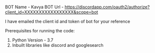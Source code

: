 BOT Name - Kavya
BOT Url - https://discordapp.com/oauth2/authorize?client_id=XXXXXXXXXXXXXXXXX&scope=bot

I have emailed the client id and token of bot for your reference



Prerequisites for running the code:

1. Python Version - 3.7
2. Inbuilt libraries like discord and googlesearch

